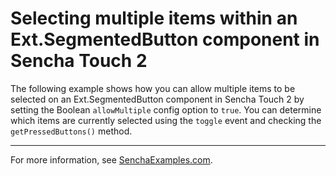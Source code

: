 # Selecting multiple items within an Ext.SegmentedButton component in Sencha Touch 2 #

The following example shows how you can allow multiple items to be selected on an Ext.SegmentedButton component in Sencha Touch 2 by setting the Boolean `allowMultiple` config option to `true`. You can determine which items are currently selected using the `toggle` event and checking the `getPressedButtons()` method.

---

For more information, see [SenchaExamples.com]().